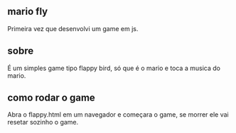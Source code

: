 ## mario fly

Primeira vez que desenvolvi um game em js.

## sobre

É um simples game tipo flappy bird, só que é o mario e toca a musica do mario.

## como rodar o game
Abra o flappy.html em um navegador e começara o game, se morrer ele vai resetar sozinho o game.
